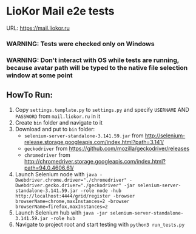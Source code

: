 # LioKor Mail e2e tests

URL: https://mail.liokor.ru

### WARNING: Tests were checked only on Windows
### WARNING: Don't interact with OS while tests are running, because avatar path will be typed to the native file selection window at some point

## HowTo Run:
1. Copy `settings.template.py` to `settings.py` and specify `USERNAME` AND `PASSWORD` from `mail.liokor.ru` in it
2. Create `bin` folder and navigate to it
3. Download and put to `bin` folder:
   - `selenium-server-standalone-3.141.59.jar` from http://selenium-release.storage.googleapis.com/index.html?path=3.141/
   - `geckodriver` from https://github.com/mozilla/geckodriver/releases
   - `chromedriver` from http://chromedriver.storage.googleapis.com/index.html?path=94.0.4606.61/
4. Launch Selenium node with `java -Dwebdriver.chrome.driver="./chromedriver" -Dwebdriver.gecko.driver="./geckodriver" -jar selenium-server-standalone-3.141.59.jar -role node -hub http://localhost:4444/grid/register -browser browserName=chrome,maxInstances=2 -browser browserName=firefox,maxInstances=2`
5. Launch Selenium hub with `java -jar selenium-server-standalone-3.141.59.jar -role hub`
6. Navigate to project root and start testing with `python3 run_tests.py`